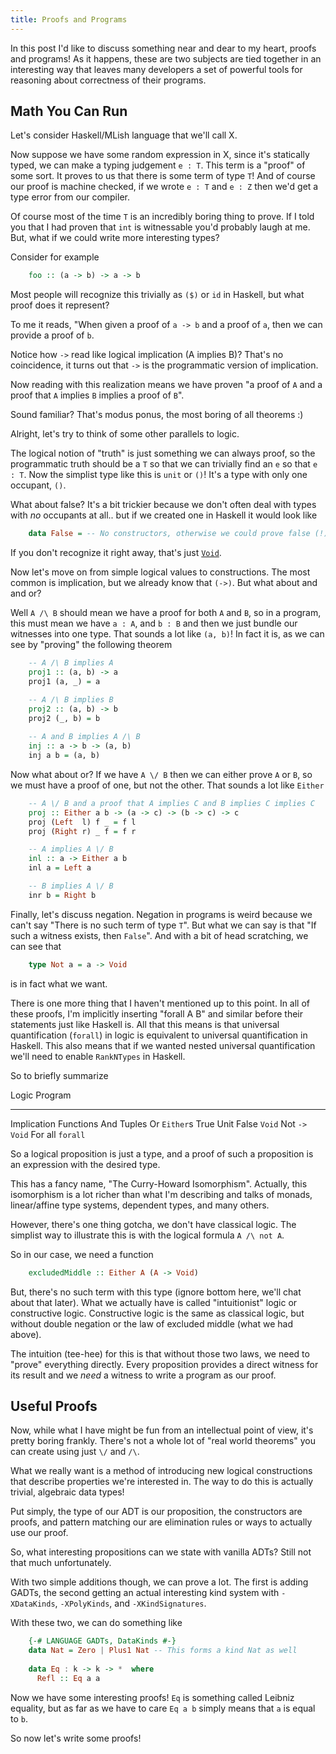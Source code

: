 ```yaml
---
title: Proofs and Programs
---
```


In this post I'd like to discuss something near and dear to my
heart, proofs and programs! As it happens, these are two subjects
are tied together in an interesting way that leaves many developers
a set of powerful tools for reasoning about correctness of their programs.

## Math You Can Run

Let's consider Haskell/MLish language that we'll call X.

Now suppose we have some random expression in X, since it's
statically typed, we can make a typing judgement `e : T`.
This term is a "proof" of some sort. It proves
to us that there is some term of type `T`! And of course
our proof is machine checked, if we wrote `e : T` and
`e : Z` then we'd get a type error from our compiler.

Of course most of the time `T` is an incredibly boring thing
to prove. If I told you that I had proven that `int` is witnessable
you'd probably laugh at me. But, what if we could write more interesting
types?

Consider for example


``` haskell
    foo :: (a -> b) -> a -> b
```

Most people will recognize this trivially as `($)` or `id` in Haskell,
but what proof does it represent?

To me it reads, "When given a proof of `a -> b` and a proof of `a`, then
we can provide a proof of `b`.

Notice how `->` read like logical implication (A implies B)? That's
no coincidence, it turns out that `->` is the programmatic version
of implication.

Now reading with this realization means we have proven
"a proof of `A` and a proof that `A` implies `B` implies a proof of `B`".

Sound familiar? That's modus ponus, the most boring of all theorems :)

Alright, let's try to think of some other parallels to logic.

The logical notion of "truth" is just something we can always proof,
so the programmatic truth should be a `T` so that we can trivially find
an `e`  so that `e : T`. Now the simplist type like this is `unit` or `()`!
It's a type with only one occupant, `()`.

What about false? It's a bit trickier because we don't often deal with
types with *no* occupants at all.. but if we created one in Haskell
it would look like

``` haskell
    data False = -- No constructors, otherwise we could prove false (!)
```

If you don't recognize it right away, that's just [`Void`](http://hackage.haskell.org/package/void-0.6/docs/Data-Void.html).


Now let's move on from simple logical values to constructions. The
most common is implication, but we already know that `(->)`. But what
about and and or?

Well `A /\ B` should mean we have a proof for both `A` and `B`, so
in a program, this must mean we have `a : A`, and `b : B` and then
we just bundle our witnesses into one type. That sounds a lot like
`(a, b)`! In fact it is, as we can see by "proving" the following theorem

``` haskell
    -- A /\ B implies A
    proj1 :: (a, b) -> a
    proj1 (a, _) = a

    -- A /\ B implies B
    proj2 :: (a, b) -> b
    proj2 (_, b) = b
    
    -- A and B implies A /\ B
    inj :: a -> b -> (a, b)
    inj a b = (a, b)
```


Now what about or? If we have `A \/ B` then we can either
prove `A` or `B`, so we must have a proof of one, but not the
other. That sounds a lot like `Either`

``` haskell
    -- A \/ B and a proof that A implies C and B implies C implies C
    proj :: Either a b -> (a -> c) -> (b -> c) -> c
    proj (Left  l) f _ = f l
    proj (Right r) _ f = f r

    -- A implies A \/ B
    inl :: a -> Either a b
    inl a = Left a

    -- B implies A \/ B
    inr b = Right b
```

Finally, let's discuss negation. Negation in programs is weird because
we can't say "There is no such term of type `T`". But what we can say
is that "If such a witness exists, then `False`". And with a bit of
head scratching, we can see that

``` haskell
    type Not a = a -> Void
```

is in fact what we want.

There is one more thing that I haven't mentioned up to this point. In all
of these proofs, I'm implicitly inserting "forall A B" and similar before
their statements just like Haskell is. All that this means is that universal
quantification (`forall`) in logic is equivalent to universal quantification
in Haskell. This also means that if we wanted nested universal quantification
we'll need to enable `RankNTypes` in Haskell. 

So to briefly summarize

 Logic               Program
-------------       ------------
 Implication         Functions
 And                 Tuples
 Or                  `Either`s
 True                 Unit
 False               `Void`
 Not                 `-> Void`
 For all             `forall`


So a logical proposition is just a type,
and a proof of such a proposition is an expression
with the desired type.

This has a fancy name, "The Curry-Howard Isomorphism". Actually,
this isomorphism is a lot richer than what I'm describing and talks
of monads, linear/affine type systems, dependent types, and many others.

However, there's one thing gotcha, we don't have classical logic. The
simplist way to illustrate this is with the logical formula `A /\ not A`.

So in our case, we need a function

``` haskell
    excludedMiddle :: Either A (A -> Void)
```

But, there's no such term with this type (ignore bottom here, we'll
chat about that later). What we actually have is called "intuitionist"
logic or constructive logic. Constructive logic is the same as classical
logic, but without double negation or the law of excluded middle (what we
had above).

The intuition (tee-hee) for this is that without those two laws, we need
to "prove" everything directly. Every proposition provides a direct
witness for its result and we *need* a witness to write a program as our
proof.

## Useful Proofs

Now, while what I have might be fun from an intellectual point of
view, it's pretty boring frankly. There's not a whole lot of
"real world theorems" you can create using just `\/` and `/\`.

What we really want is a method of introducing new logical constructions that
describe properties we're interested in. The way to do this is actually
trivial, algebraic data types!

Put simply, the type of our ADT is our proposition, the constructors
are proofs, and pattern matching our are elimination rules or ways
to actually use our proof.

So, what interesting propositions can we state with vanilla ADTs?
Still not that much unfortunately.

With two simple additions though, we can prove a lot. The first
is adding GADTs, the second getting an actual interesting kind
system with `-XDataKinds`, `-XPolyKinds`, and `-XKindSignatures`.

With these two, we can do something like

``` haskell
    {-# LANGUAGE GADTs, DataKinds #-}
    data Nat = Zero | Plus1 Nat -- This forms a kind Nat as well
    
    data Eq : k -> k -> *  where
      Refl :: Eq a a
```

Now we have some interesting proofs! `Eq` is something called Leibniz
equality, but as far as we have to care `Eq a b` simply means that `a`
is equal to `b`.

So now let's write some proofs!

``` 
